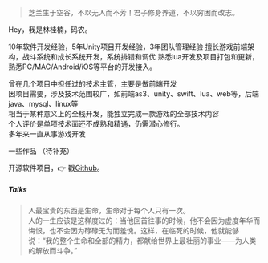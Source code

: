 > 芝兰生于空谷，不以无人而不芳！君子修身养道，不以穷困而改志。

Hey，我是林桂楠，码农。

10年软件开发经验，5年Unity项目开发经验，3年团队管理经验
擅长游戏前端架构，战斗系统和成长系统开发，系统排错和调优
熟悉lua开发及项目打包和更新，熟悉PC/MAC/Android/iOS等平台的开发接入。

曾在几个项目中担任过的技术主管，主要是做前端开发  
因项目需要，涉及技术范围较广，如前端as3、unity、swift、lua、web等，后端java、mysql、linux等  
相当于某种意义上的全栈开发，能独立完成一款游戏的全部技术内容  
个人评价是单项技术面还不成熟和精通，仍需潜心修行。  
多年来一直从事游戏开发

一些作品
（待补充）

开源软件项目，👉 戳[Github](http://github.com/linguinan)。 


##### Talks

>人最宝贵的东西是生命，生命对于每个人只有一次。  
>人的一生应该是这样度过的：当他回首往事的时候，他不会因为虚度年华而悔恨，也不会因为碌碌无为而羞愧。这样，在临死的时候，他就能够说：“我的整个生命和全部的精力，都献给世界上最壮丽的事业——为人类的解放而斗争。”
